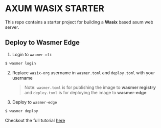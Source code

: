 # AXUM WASIX STARTER

This repo contains a starter project for building a **Wasix** based axum web server.

## Deploy to Wasmer Edge

1. Login to `wasmer-cli`

```bash
$ wasmer login
```

2. Replace `wasix-org` username in `wasmer.toml` and `deploy.toml` with your username
   > Note: `wasmer.toml` is for publishing the image to **wasmer registry** and `deploy.toml` is for deploying the image to **wasmer-edge**
3. Deploy to `wasmer-edge`

```bash
$ wasmer deploy
```

Checkout the full tutorial [here](http://wasix.org/docs/language-guide/rust/tutorials/wasix-axum)
